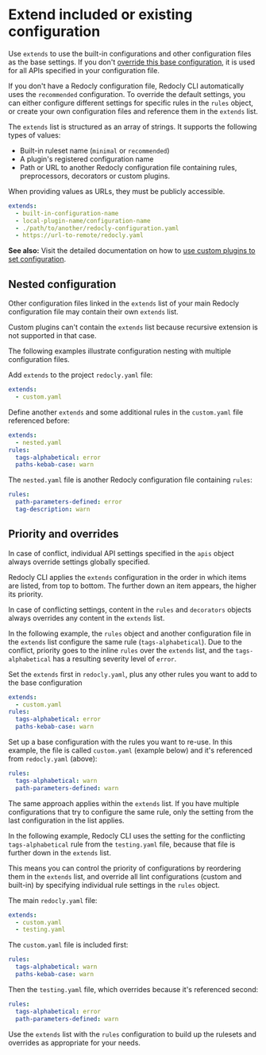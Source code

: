 # Extend included or existing configuration

Use `extends` to use the built-in configurations and other configuration files as the base settings.
If you don't [override this base configuration](#priority-and-overrides), it is used for all APIs specified in your configuration file.

If you don't have a Redocly configuration file, Redocly CLI automatically uses the `recommended` configuration.
To override the default settings, you can either configure different settings for specific rules in the `rules` object, or create your own configuration files and reference them in the `extends` list.

The `extends` list is structured as an array of strings.
It supports the following types of values:

- Built-in ruleset name (`minimal` or `recommended`)
- A plugin's registered configuration name
- Path or URL to another Redocly configuration file containing rules, preprocessors, decorators or custom plugins.

When providing values as URLs, they must be publicly accessible.

```yaml
extends:
  - built-in-configuration-name
  - local-plugin-name/configuration-name
  - ./path/to/another/redocly-configuration.yaml
  - https://url-to-remote/redocly.yaml
```

**See also:** Visit the detailed documentation on how to [use custom plugins to set configuration](../custom-plugins/custom-config.md).

## Nested configuration

Other configuration files linked in the `extends` list of your main Redocly configuration file may contain their own `extends` list.

Custom plugins can't contain the `extends` list because recursive extension is not supported in that case.

The following examples illustrate configuration nesting with multiple configuration files.

Add `extends` to the project `redocly.yaml` file:

```yaml
extends:
  - custom.yaml
```

Define another `extends` and some additional rules in the `custom.yaml` file referenced before:

```yaml
extends:
  - nested.yaml
rules:
  tags-alphabetical: error
  paths-kebab-case: warn
```

The `nested.yaml` file is another Redocly configuration file containing `rules`:

```yaml
rules:
  path-parameters-defined: error
  tag-description: warn
```

## Priority and overrides

In case of conflict, individual API settings specified in the `apis` object always override settings globally specified.

Redocly CLI applies the `extends` configuration in the order in which items are listed, from top to bottom.
The further down an item appears, the higher its priority.

In case of conflicting settings, content in the `rules` and `decorators` objects always overrides any content in the `extends` list.

In the following example, the `rules` object and another configuration file in the `extends` list configure the same rule (`tags-alphabetical`).
Due to the conflict, priority goes to the inline `rules` over the `extends` list, and the `tags-alphabetical` has a resulting severity level of `error`.

Set the `extends` first in `redocly.yaml`, plus any other rules you want to add to the base configuration

```yaml
extends:
  - custom.yaml
rules:
  tags-alphabetical: error
  paths-kebab-case: warn
```

Set up a base configuration with the rules you want to re-use. In this example, the file is called `custom.yaml` (example below) and it's referenced from `redocly.yaml` (above):

```yaml
rules:
  tags-alphabetical: warn
  path-parameters-defined: warn
```

The same approach applies within the `extends` list.
If you have multiple configurations that try to configure the same rule, only the setting from the last configuration in the list applies.

In the following example, Redocly CLI uses the setting for the conflicting `tags-alphabetical` rule from the `testing.yaml` file, because that file is further down in the `extends` list.

This means you can control the priority of configurations by reordering them in the `extends` list, and override all lint configurations (custom and built-in) by specifying individual rule settings in the `rules` object.

The main `redocly.yaml` file:

```yaml
extends:
  - custom.yaml
  - testing.yaml
```

The `custom.yaml` file is included first:

```yaml
rules:
  tags-alphabetical: warn
  paths-kebab-case: warn
```

Then the `testing.yaml` file, which overrides because it's referenced second:

```yaml
rules:
  tags-alphabetical: error
  path-parameters-defined: warn
```

Use the `extends` list with the `rules` configuration to build up the rulesets and overrides as appropriate for your needs.

